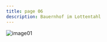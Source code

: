 ```yaml
---
title: page 06
description: Bauernhof im Lottentahl
---
```


![image01](/landingpage/Bauernhof_Am_Lottitahl_.jpg)